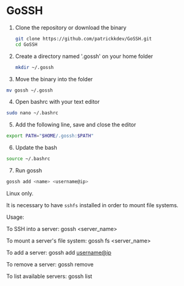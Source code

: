 # GoSSH

1. Clone the repository or download the binary
    ```bash
    git clone https://github.com/patrickkdev/GoSSH.git
    cd GoSSH
    ```
    
2. Create a directory named '.gossh' on your home folder
    ```bash
    mkdir ~/.gossh
    ```
    
3. Move the binary into the folder
  ```bash
  mv gossh ~/.gossh
  ```

4. Open bashrc with your text editor
  ```bash
  sudo nano ~/.bashrc
  ```

5. Add the following line, save and close the editor
  ```bash
  export PATH="$HOME/.gossh:$PATH"
  ```

6. Update the bash
  ```bash
  source ~/.bashrc
  ```

7. Run gossh
  ```bash
  gossh add <name> <username@ip>
  ```

Linux only.

It is necessary to have `sshfs` installed in order to mount file systems.

Usage:

  To SSH into a server: gossh <server_name>

  To mount a server's file system: gossh fs <server_name>
  
  To add a server: gossh add <name> <username@ip>
  
  To remove a server: gossh remove <name>
  
  To list available servers: gossh list
